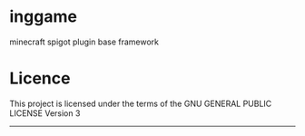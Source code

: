 # inggame

minecraft spigot plugin base framework

# Licence

This project is licensed under the terms of the GNU GENERAL PUBLIC LICENSE Version 3

---
